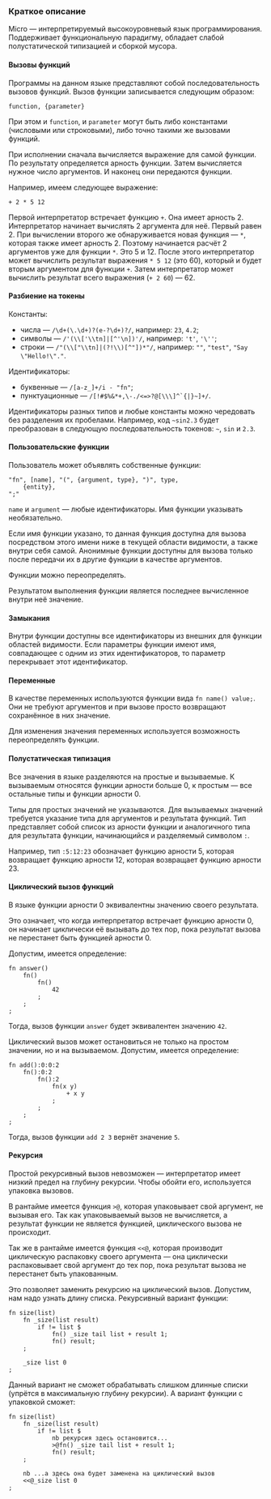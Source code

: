 ### Краткое описание

Micro &mdash; интерпретируемый высокоуровневый язык программирования. Поддерживает функциональную парадигму, обладает слабой полустатической типизацией и сборкой мусора.

#### Вызовы функций

Программы на данном языке представляют собой последовательность вызовов функций. Вызов функции записывается следующим образом:

```
function, {parameter}
```

При этом и `function`, и `parameter` могут быть либо константами (числовыми или строковыми), либо точно такими же вызовами функций.

При исполнении сначала вычисляется выражение для самой функции. По результату определяется арность функции. Затем вычисляется нужное число аргументов. И наконец они передаются функции.

Например, имеем следующее выражение:

```
+ 2 * 5 12
```

Первой интерпретатор встречает функцию `+`. Она имеет арность 2. Интерпретатор начинает вычислять 2 аргумента для неё. Первый равен 2. При вычислении второго же обнаруживается новая функция &mdash; `*`, которая также имеет арность 2. Поэтому начинается расчёт 2 аргументов уже для функции `*`. Это 5 и 12. После этого интерпретатор может вычислить результат выражения `* 5 12` (это 60), который и будет вторым аргументом для функции `+`. Затем интерпретатор может вычислить результат всего выражения (`+ 2 60`) &mdash; 62.

#### Разбиение на токены

Константы:

* числа &mdash; `/\d+(\.\d+)?(e-?\d+)?/`, например: `23`, `4.2`;
* символы &mdash; `/'(\\['\\tn]|[^'\n])'/`, например: `'t'`, `'\''`;
* строки &mdash; `/"(\\["\\tn]|(?!\\)[^"])*"/`, например: `""`, `"test"`, `"Say \"Hello!\"."`.

Идентификаторы:

* буквенные &mdash; `/[a-z_]+/i - "fn"`;
* пунктуационные &mdash; <code>/[!#$%&*+,\\-.\/<=>?@[\\\\\\]^`{|}~]+/</code>.

Идентификаторы разных типов и любые константы можно чередовать без разделения их пробелами. Например, код `~sin2.3` будет преобразован в следующую последовательность токенов: `~`, `sin` и `2.3`.

#### Пользовательские функции

Пользователь может объявлять собственные функции:

```
"fn", [name], "(", {argument, type}, ")", type,
	{entity},
";"
```

`name` и `argument` &mdash; любые идентификаторы. Имя функции указывать необязательно.

Если имя функции указано, то данная функция доступна для вызова посредством этого имени ниже в текущей области видимости, а также внутри себя самой. Анонимные функции доступны для вызова только после передачи их в другие функции в качестве аргументов.

Функции можно переопределять.

Результатом выполнения функции является последнее вычисленное внутри неё значение.

#### Замыкания

Внутри функции доступны все идентификаторы из внешних для функции областей видимости. Если параметры функции имеют имя, совпадающее с одним из этих идентификаторов, то параметр перекрывает этот идентификатор.

#### Переменные

В качестве переменных используются функции вида `fn name() value;`. Они не требуют аргументов и при вызове просто возвращают сохранённое в них значение.

Для изменения значения переменных используется возможность переопределять функции.

#### Полустатическая типизация

Все значения в языке разделяются на простые и вызываемые. К вызываемым относятся функции арности больше 0, к простым &mdash; все остальные типы и функции арности 0.

Типы для простых значений не указываются. Для вызываемых значений требуется указание типа для аргументов и результата функций. Тип представляет собой список из арности функции и аналогичного типа для результата функции, начинающийся и разделяемый символом `:`.

Например, тип `:5:12:23` обозначает функцию арности 5, которая возвращает функцию арности 12, которая возвращает функцию арности 23.

#### Циклический вызов функций

В языке функции арности 0 эквивалентны значению своего результата.

Это означает, что когда интерпретатор встречает функцию арности 0, он начинает циклически её вызывать до тех пор, пока результат вызова не перестанет быть функцией арности 0.

Допустим, имеется определение:

```
fn answer()
	fn()
		fn()
			42
		;
	;
;
```

Тогда, вызов функции `answer` будет эквивалентен значению `42`.

Циклический вызов может остановиться не только на простом значении, но и на вызываемом. Допустим, имеется определение:

```
fn add():0:0:2
	fn():0:2
		fn():2
			fn(x y)
				+ x y
			;
		;
	;
;
```

Тогда, вызов функции `add 2 3` вернёт значение `5`.

#### Рекурсия

Простой рекурсивный вызов невозможен &mdash; интерпретатор имеет низкий предел на глубину рекурсии. Чтобы обойти его, используется упаковка вызовов.

В рантайме имеется функция `>@`, которая упаковывает свой аргумент, не вызывая его. Так как упаковываемый вызов не вычисляется, а результат функции не является функцией, циклического вызова не происходит.

Так же в рантайме имеется функция `<<@`, которая производит циклическую распаковку своего аргумента &mdash; она циклически распаковывает свой аргумент до тех пор, пока результат вызова не перестанет быть упакованным.

Это позволяет заменить рекурсию на циклический вызов. Допустим, нам надо узнать длину списка. Рекурсивный вариант функции:

```
fn size(list)
	fn _size(list result)
		if != list $
			fn() _size tail list + result 1;
			fn() result;
	;

	_size list 0
;
```

Данный вариант не сможет обрабатывать слишком длинные списки (упрётся в максимальную глубину рекурсии). А вариант функции с упаковкой сможет:

```
fn size(list)
	fn _size(list result)
		if != list $
			nb рекурсия здесь остановится...
			>@fn() _size tail list + result 1;
			fn() result;
	;

	nb ...а здесь она будет заменена на циклический вызов
	<<@_size list 0
;
```
